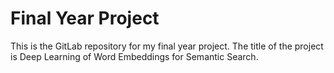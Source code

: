 # Final Year Project

This is the GitLab repository for my final year project. The title of the project is Deep Learning of Word Embeddings for Semantic Search.